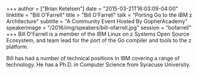 +++
author = ["Brian Ketelsen"]
date = "2015-03-21T16:03:09-04:00"
linktitle = "Bill O'Farrell"
title = "Bill O'Farrell"
talk = "Porting Go to the IBM z Architecture"
subtitle = "A Community Event Hosted By GopherAcademy"
speakerimage = "/2016/img/speakers/bill-ofarrell.jpg"
session = "bofarrell"
+++
Bill O'Farrell is a member of the IBM Linux on z Systems Open Source Ecosystem, and team lead for the port of the Go compiler and tools to the z platform.

Bill has had a number of technical positions in IBM covering a range of technology. He has a Ph.D. in Computer Science from Syracuse University.
